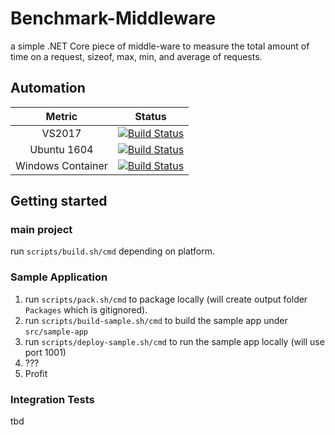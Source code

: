 # Benchmark-Middleware
a simple .NET Core piece of middle-ware to measure the total amount of time on a request, sizeof, max, min, and average of requests.

## Automation
| Metric        | Status           |
| :-------------: |:-------------:|
| VS2017     | [![Build Status](https://michaelearlallen.visualstudio.com/Benchmark%20MiddleWare/_apis/build/status/Benchmark%20MiddleWare-CI?branchName=master&jobName=VS2017%20Build)](https://michaelearlallen.visualstudio.com/Benchmark%20MiddleWare/_build/latest?definitionId=3&branchName=master) |
| Ubuntu 1604      | [![Build Status](https://michaelearlallen.visualstudio.com/Benchmark%20MiddleWare/_apis/build/status/Benchmark%20MiddleWare-CI?branchName=master&jobName=Ubuntu%201604%20Build)](https://michaelearlallen.visualstudio.com/Benchmark%20MiddleWare/_build/latest?definitionId=3&branchName=master)      |
| Windows Container | [![Build Status](https://michaelearlallen.visualstudio.com/Benchmark%20MiddleWare/_apis/build/status/Benchmark%20MiddleWare-CI?branchName=master&jobName=Windows%20Container%20Build)](https://michaelearlallen.visualstudio.com/Benchmark%20MiddleWare/_build/latest?definitionId=3&branchName=master)      |

## Getting started 

### main project 
run `scripts/build.sh/cmd` depending on platform.
### Sample Application
1) run `scripts/pack.sh/cmd` to package locally (will create output folder `Packages` which is gitignored).
2) run `scripts/build-sample.sh/cmd` to build the sample app under `src/sample-app`
3) run `scripts/deploy-sample.sh/cmd` to run the sample app locally (will use port 1001)
4) ??? 
5) Profit

### Integration Tests
tbd
